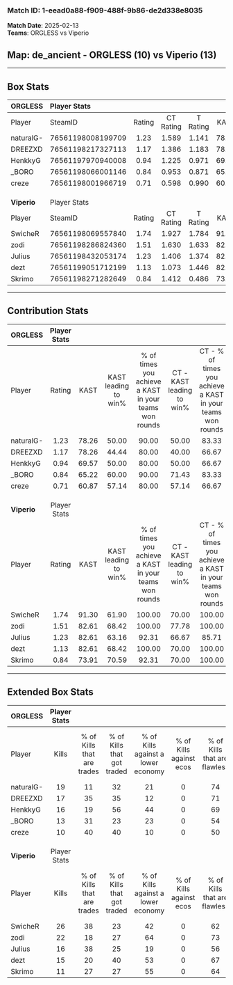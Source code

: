 ### Match ID: 1-eead0a88-f909-488f-9b86-de2d338e8035  
**Match Date**: 2025-02-13  
**Teams**: ORGLESS vs Viperio  

## **Map**: de_ancient - ORGLESS (10) vs Viperio (13)  
---  

## Box Stats  

| **ORGLESS** | Player Stats      |        |           |          |       |       |       |         |        |      |     |
| :- | :- | :-: | :-: | :-: | :-: | :-: | :-: | :-: | :-: | :-: | :-: |
| Player      | SteamID           | Rating | CT Rating | T Rating | KAST  |  ADR  | Kills | Assists | Deaths | K/D  | HS% |
| naturalG-   | 76561198008199709 |  1.23  |   1.589   |  1.141   | 78.26 | 88.0  |  19   |    5    |   18   | 1.06 | 52  |
| DREEZXD     | 76561198217327113 |  1.17  |   1.386   |  1.183   | 78.26 | 91.2  |  17   |    6    |   18   | 0.94 | 47  |
| HenkkyG     | 76561197970940008 |  0.94  |   1.225   |  0.971   | 69.57 | 68.4  |  16   |    3    |   20   | 0.80 | 31  |
| _BORO       | 76561198066001146 |  0.84  |   0.953   |  0.871   | 65.22 | 59.5  |  13   |    5    |   17   | 0.76 | 46  |
| creze       | 76561198001966719 |  0.71  |   0.598   |  0.990   | 60.87 | 60.2  |  10   |    8    |   17   | 0.59 | 70  |
|             |                   |        |           |          |       |       |       |         |        |      |     |
|             |                   |        |           |          |       |       |       |         |        |      |     |
|             |                   |        |           |          |       |       |       |         |        |      |     |
| **Viperio** | Player Stats      |        |           |          |       |       |       |         |        |      |     |
| Player      | SteamID           | Rating | CT Rating | T Rating | KAST  |  ADR  | Kills | Assists | Deaths | K/D  | HS% |
| SwicheR     | 76561198069557840 |  1.74  |   1.927   |  1.784   | 91.30 | 110.3 |  26   |    6    |   15   | 1.73 | 53  |
| zodi        | 76561198286824360 |  1.51  |   1.630   |  1.633   | 82.61 | 101.6 |  22   |    5    |   14   | 1.57 | 54  |
| JuIius      | 76561198432053174 |  1.23  |   1.406   |  1.374   | 82.61 | 81.7  |  16   |   11    |   15   | 1.07 | 31  |
| dezt        | 76561199051712199 |  1.13  |   1.073   |  1.446   | 82.61 | 75.3  |  15   |    7    |   16   | 0.94 | 93  |
| Skrimo      | 76561198271282649 |  0.84  |   1.412   |  0.486   | 73.91 | 48.7  |  11   |    3    |   15   | 0.73 | 72  |
---  

## Contribution Stats  

| **ORGLESS** | Player Stats |       |                      |                                                        |                           |                                                             |                          |                                                            |
| :- | :-: | :-: | :-: | :-: | :-: | :-: | :-: | :-: |
| Player      |    Rating    | KAST  | KAST leading to win% | % of times you achieve a KAST in your teams won rounds | CT - KAST leading to win% | CT - % of times you achieve a KAST in your teams won rounds | T - KAST leading to win% | T - % of times you achieve a KAST in your teams won rounds |
| naturalG-   |     1.23     | 78.26 |        50.00         |                         90.00                          |           50.00           |                            83.33                            |          50.00           |                           100.00                           |
| DREEZXD     |     1.17     | 78.26 |        44.44         |                         80.00                          |           40.00           |                            66.67                            |          50.00           |                           100.00                           |
| HenkkyG     |     0.94     | 69.57 |        50.00         |                         80.00                          |           50.00           |                            66.67                            |          50.00           |                           100.00                           |
| _BORO       |     0.84     | 65.22 |        60.00         |                         90.00                          |           71.43           |                            83.33                            |          50.00           |                           100.00                           |
| creze       |     0.71     | 60.87 |        57.14         |                         80.00                          |           57.14           |                            66.67                            |          57.14           |                           100.00                           |
|             |              |       |                      |                                                        |                           |                                                             |                          |                                                            |
|             |              |       |                      |                                                        |                           |                                                             |                          |                                                            |
|             |              |       |                      |                                                        |                           |                                                             |                          |                                                            |
| **Viperio** | Player Stats |       |                      |                                                        |                           |                                                             |                          |                                                            |
| Player      |    Rating    | KAST  | KAST leading to win% | % of times you achieve a KAST in your teams won rounds | CT - KAST leading to win% | CT - % of times you achieve a KAST in your teams won rounds | T - KAST leading to win% | T - % of times you achieve a KAST in your teams won rounds |
| SwicheR     |     1.74     | 91.30 |        61.90         |                         100.00                         |           70.00           |                           100.00                            |          54.55           |                           100.00                           |
| zodi        |     1.51     | 82.61 |        68.42         |                         100.00                         |           77.78           |                           100.00                            |          60.00           |                           100.00                           |
| JuIius      |     1.23     | 82.61 |        63.16         |                         92.31                          |           66.67           |                            85.71                            |          60.00           |                           100.00                           |
| dezt        |     1.13     | 82.61 |        68.42         |                         100.00                         |           70.00           |                           100.00                            |          66.67           |                           100.00                           |
| Skrimo      |     0.84     | 73.91 |        70.59         |                         92.31                          |           70.00           |                           100.00                            |          71.43           |                           83.33                            |
---  

## Extended Box Stats  

| **ORGLESS** | Player Stats |                            |                            |                                    |                         |                              |                                 |        |                             |                                     |                          |                               |                            |
| :- | :-: | :-: | :-: | :-: | :-: | :-: | :-: | :-: | :-: | :-: | :-: | :-: | :-: |
| Player      |    Kills     | % of Kills that are trades | % of Kills that got traded | % of Kills against a lower economy | % of Kills against ecos | % of Kills that are flawless | % of Kills that are close duels | Deaths | % of Deaths that get traded | % of Deaths against a lower economy | % of Deaths against ecos | % of Deaths that are flawless | % of Deaths that are close |
| naturalG-   |      19      |             11             |             32             |                 21                 |            0            |              74              |                5                |   18   |             33              |                 11                  |            0             |              67               |             6              |
| DREEZXD     |      17      |             35             |             35             |                 12                 |            0            |              71              |                0                |   18   |             28              |                 17                  |            0             |              67               |             17             |
| HenkkyG     |      16      |             19             |             56             |                 44                 |            0            |              69              |                0                |   20   |             35              |                 15                  |            0             |              55               |             0              |
| _BORO       |      13      |             31             |             23             |                 23                 |            0            |              54              |                0                |   17   |             18              |                  6                  |            0             |              71               |             6              |
| creze       |      10      |             40             |             40             |                 10                 |            0            |              50              |                0                |   17   |             24              |                 18                  |            0             |              71               |             0              |
|             |              |                            |                            |                                    |                         |                              |                                 |        |                             |                                     |                          |                               |                            |
|             |              |                            |                            |                                    |                         |                              |                                 |        |                             |                                     |                          |                               |                            |
|             |              |                            |                            |                                    |                         |                              |                                 |        |                             |                                     |                          |                               |                            |
| **Viperio** | Player Stats |                            |                            |                                    |                         |                              |                                 |        |                             |                                     |                          |                               |                            |
| Player      |    Kills     | % of Kills that are trades | % of Kills that got traded | % of Kills against a lower economy | % of Kills against ecos | % of Kills that are flawless | % of Kills that are close duels | Deaths | % of Deaths that get traded | % of Deaths against a lower economy | % of Deaths against ecos | % of Deaths that are flawless | % of Deaths that are close |
| SwicheR     |      26      |             38             |             23             |                 42                 |            0            |              62              |                8                |   15   |             33              |                 27                  |            0             |              60               |             0              |
| zodi        |      22      |             18             |             27             |                 64                 |            0            |              73              |                0                |   14   |             43              |                 21                  |            0             |              71               |             0              |
| JuIius      |      16      |             38             |             25             |                 19                 |            0            |              56              |                0                |   15   |             47              |                 33                  |            0             |              73               |             0              |
| dezt        |      15      |             20             |             40             |                 53                 |            0            |              67              |                7                |   16   |             38              |                 19                  |            0             |              63               |             0              |
| Skrimo      |      11      |             27             |             27             |                 55                 |            0            |              64              |               18                |   15   |             27              |                 20                  |            0             |              67               |             7              |
